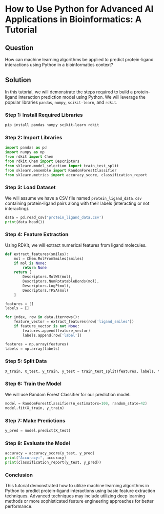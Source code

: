 # How to Use Python for Advanced AI Applications in Bioinformatics: A Tutorial

## Question
How can machine learning algorithms be applied to predict protein-ligand interactions using Python in a bioinformatics context?

## Solution

In this tutorial, we will demonstrate the steps required to build a protein-ligand interaction prediction model using Python. We will leverage the popular libraries `pandas`, `numpy`, `scikit-learn`, and `rdkit`.

### Step 1: Install Required Libraries

```bash
pip install pandas numpy scikit-learn rdkit
```

### Step 2: Import Libraries

```python
import pandas as pd
import numpy as np
from rdkit import Chem
from rdkit.Chem import Descriptors
from sklearn.model_selection import train_test_split
from sklearn.ensemble import RandomForestClassifier
from sklearn.metrics import accuracy_score, classification_report
```

### Step 3: Load Dataset

We will assume we have a CSV file named `protein_ligand_data.csv` containing protein-ligand pairs along with their labels (interacting or not interacting).

```python
data = pd.read_csv('protein_ligand_data.csv')
print(data.head())
```

### Step 4: Feature Extraction

Using RDKit, we will extract numerical features from ligand molecules.

```python
def extract_features(smiles):
    mol = Chem.MolFromSmiles(smiles)
    if mol is None:
        return None
    return [
        Descriptors.MolWt(mol),
        Descriptors.NumRotatableBonds(mol),
        Descriptors.LogP(mol),
        Descriptors.TPSA(mol)
    ]

features = []
labels = []

for index, row in data.iterrows():
    feature_vector = extract_features(row['ligand_smiles'])
    if feature_vector is not None:
        features.append(feature_vector)
        labels.append(row['label'])

features = np.array(features)
labels = np.array(labels)
```

### Step 5: Split Data

```python
X_train, X_test, y_train, y_test = train_test_split(features, labels, test_size=0.2, random_state=42)
```

### Step 6: Train the Model

We will use Random Forest Classifier for our prediction model.

```python
model = RandomForestClassifier(n_estimators=100, random_state=42)
model.fit(X_train, y_train)
```

### Step 7: Make Predictions

```python
y_pred = model.predict(X_test)
```

### Step 8: Evaluate the Model

```python
accuracy = accuracy_score(y_test, y_pred)
print("Accuracy:", accuracy)
print(classification_report(y_test, y_pred))
```

### Conclusion

This tutorial demonstrated how to utilize machine learning algorithms in Python to predict protein-ligand interactions using basic feature extraction techniques. Advanced techniques may include utilizing deep learning methods or more sophisticated feature engineering approaches for better performance.